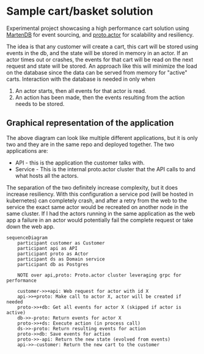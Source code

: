 # Sample cart/basket solution

Experimental project showcasing a high performance cart solution using [MartenDB](https://martendb.io/) for event sourcing, and [proto.actor](https://proto.actor/) for scalability and resiliency.

The idea is that any customer will create a cart, this cart will be stored using events in the db, and the state will be stored in memory in an actor. If an actor times out or crashes, the events for that cart will be read on the next request and state will be stored. An approach like this will minimize the load on the database since the data can be served from memory for "active" carts. Interaction with the database is needed in only when 

1. An actor starts, then all events for that actor is read.
2. An action has been made, then the events resulting from the action needs to be stored.

## Graphical representation of the application

The above diagram can look like multiple different applications, but it is only two and they are in the same repo and deployed together. The two applications are:

* API - this is the application the customer talks with.
* Service - This is the internal proto.actor cluster that the API calls to and what hosts all the actors.

The separation of the two definitely increase complexity, but it does increase resiliency. With this configuration a service pod (will be hosted in kubernetes) can completely crash, and after a retry from the web to the service the exact same actor would be recreated on another node in the same cluster. If I had the actors running in the same application as the web app a failure in an actor would potentially fail the complete request or take down the web app.

```mermaid
sequenceDiagram
    participant customer as Customer
    participant api as API
    participant proto as Actor
    participant ds as Domain service
    participant db as Postgres

    NOTE over api,proto: Proto.actor cluster leveraging grpc for performance

    customer->>+api: Web request for actor with id X
    api->>+proto: Make call to actor X, actor will be created if needed
    proto->>+db: Get all events for actor X (skipped if actor is active)
    db->>-proto: Return events for actor X
    proto->>+ds: Execute action (in process call)
    ds->>-proto: Return resulting events for action 
    proto->>db: Save events for action
    proto->>-api: Return the new state (evolved from events)
    api->>-customer: Return the new cart to the customer
```